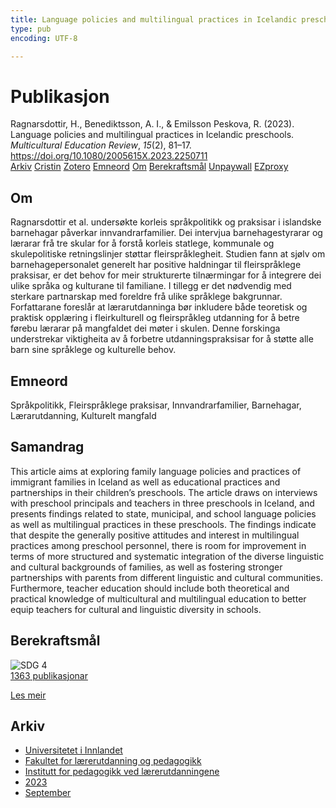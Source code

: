 ```yaml
---
title: Language policies and multilingual practices in Icelandic preschools
type: pub
encoding: UTF-8

---
```

<h1>Publikasjon</h1>
<article id="csl-bib-container-AN8DKLSV" class="csl-bib-container">
  <div class="csl-bib-body"> <div class="csl-entry">Ragnarsdottir, H., Benediktsson, A. I., &#38; Emilsson Peskova, R. (2023). Language policies and multilingual practices in Icelandic preschools. <i>Multicultural Education Review</i>, <i>15</i>(2), 81–17. <a href="https://doi.org/10.1080/2005615X.2023.2250711">https://doi.org/10.1080/2005615X.2023.2250711</a></div> </div>
  <div class="csl-bib-buttons">
    <a href="#taxonomy-article-AN8DKLSV" alt="archive" class="csl-bib-button">Arkiv</a>
    <a href="https://app.cristin.no/results/show.jsf?id=2173346" alt="Cristin" class="csl-bib-button">Cristin</a>
    <a href="http://zotero.org/groups/5881554/items/AN8DKLSV" alt="Zotero" class="csl-bib-button">Zotero</a>
    <a href="#keywords-article-AN8DKLSV" alt="keywords" class="csl-bib-button">Emneord</a>
    <a href="#about-article-AN8DKLSV" alt="about_pub" class="csl-bib-button">Om</a>
    <a href="#sdg-article-AN8DKLSV" alt="sdg" class="csl-bib-button">Berekraftsmål</a>
    <a href="https://doi.org/10.1080/2005615x.2023.2250711" alt="Unpaywall" class="csl-bib-button">Unpaywall</a>
    <a href="https://doi.org/10.1080/2005615x.2023.2250711" alt="EZproxy" class="csl-bib-button">EZproxy</a>
  </div>
  <div id="csl-bib-meta-container-AN8DKLSV"></div>
</article>
<div id="csl-bib-meta-AN8DKLSV" class="csl-bib-meta">
  <article id="about-article-AN8DKLSV" class="about_pub-article">
    <h1>Om</h1>
    Ragnarsdottir et al. undersøkte korleis språkpolitikk og praksisar i islandske barnehagar påverkar innvandrarfamilier. Dei intervjua barnehagestyrarar og lærarar frå tre skular for å forstå korleis statlege, kommunale og skulepolitiske retningslinjer støttar fleirspråklegheit. Studien fann at sjølv om barnehagepersonalet generelt har positive haldningar til fleirspråklege praksisar, er det behov for meir strukturerte tilnærmingar for å integrere dei ulike språka og kulturane til familiane. I tillegg er det nødvendig med sterkare partnarskap med foreldre frå ulike språklege bakgrunnar. Forfattarane foreslår at lærarutdanninga bør inkludere både teoretisk og praktisk opplæring i fleirkulturell og fleirspråkleg utdanning for å betre førebu lærarar på mangfaldet dei møter i skulen. Denne forskinga understrekar viktigheita av å forbetre utdanningspraksisar for å støtte alle barn sine språklege og kulturelle behov.
  </article>
  <article id="keywords-article-AN8DKLSV" class="keywords-article">
    <h1>Emneord</h1>
    Språkpolitikk, Fleirspråklege praksisar, Innvandrarfamilier, Barnehagar, Lærarutdanning, Kulturelt mangfald
  </article>
  <article id="abstract-article-AN8DKLSV" class="abstract-article">
    <h1>Samandrag</h1>
    This article aims at exploring family language policies and practices of immigrant families in Iceland as well as educational practices and partnerships in their children’s preschools. The article draws on interviews with preschool principals and teachers in three preschools in Iceland, and presents findings related to state, municipal, and school language policies as well as multilingual practices in these preschools. The findings indicate that despite the generally positive attitudes and interest in multilingual practices among preschool personnel, there is room for improvement in terms of more structured and systematic integration of the diverse linguistic and cultural backgrounds of families, as well as fostering stronger partnerships with parents from different linguistic and cultural communities. Furthermore, teacher education should include both theoretical and practical knowledge of multicultural and multilingual education to better equip teachers for cultural and linguistic diversity in schools.
  </article>
  <article id="sdg-article-AN8DKLSV" class="sdg-article">
    <h1>Berekraftsmål</h1>
    <div class="sdg-container"><div id="sdg4" class="sdg">
        <img src="{{< params subfolder >}}images/sdg/sdg04_nn.png" class="image" alt="SDG 4">
        <div class="sdg-overlay">
          <a href="{{< params subfolder >}}nn/archive/?sdg=4#archive" class="sdg-publication-count"><span>1363</span> publikasjonar</a>
          <p><a href="https://fn.no/om-fn/fns-baerekraftsmaal/god-utdanning?lang=nno-NO" class="sdg-read-more">Les meir</a></p>
        </div>
      </div></div>
  </article>
  <article id="taxonomy-article-AN8DKLSV" class="taxonomy-article">
    <h1>Arkiv</h1>
    <ul>
      <li><a href="{{< params subfolder >}}nn/archive/?key=3DCRN523">Universitetet i Innlandet</a></li>
      <li><a href="{{< params subfolder >}}nn/archive/?key=WYNZA47F">Fakultet for lærerutdanning og pedagogikk</a></li>
      <li><a href="{{< params subfolder >}}nn/archive/?key=BKPR6TE7">Institutt for pedagogikk ved lærerutdanningene</a></li>
      <li><a href="{{< params subfolder >}}nn/archive/?key=TKXB7BTS">2023</a></li>
      <li><a href="{{< params subfolder >}}nn/archive/?key=WYYQ7MBK">September</a></li>
    </ul>
  </article>
</div>

